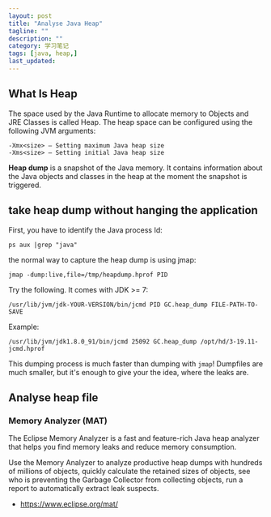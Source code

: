```yaml
---
layout: post
title: "Analyse Java Heap"
tagline: ""
description: ""
category: 学习笔记
tags: [java, heap,]
last_updated:
---
```



## What Is Heap
The space used by the Java Runtime to allocate memory to Objects and JRE Classes is called Heap. The heap space can be configured using the following JVM arguments:

	-Xmx<size> — Setting maximum Java heap size
	-Xms<size> — Setting initial Java heap size

**Heap dump** is a snapshot of the Java memory. It contains information about the Java objects and classes in the heap at the moment the snapshot is triggered.

## take heap dump without hanging the application
First, you have to identify the Java process Id:

	ps aux |grep "java"

the normal way to capture the heap dump is using jmap:

	jmap -dump:live,file=/tmp/heapdump.hprof PID

Try the following. It comes with JDK >= 7:

	/usr/lib/jvm/jdk-YOUR-VERSION/bin/jcmd PID GC.heap_dump FILE-PATH-TO-SAVE

Example:

	/usr/lib/jvm/jdk1.8.0_91/bin/jcmd 25092 GC.heap_dump /opt/hd/3-19.11-jcmd.hprof

This dumping process is much faster than dumping with `jmap`! Dumpfiles are much smaller, but it's enough to give your the idea, where the leaks are.





[From]: <https://stackoverflow.com/a/40692594/1820217>



## Analyse heap file

### Memory Analyzer (MAT)

The Eclipse Memory Analyzer is a fast and feature-rich Java heap analyzer that helps you find memory leaks and reduce memory consumption.

Use the Memory Analyzer to analyze productive heap dumps with hundreds of millions of objects, quickly calculate the retained sizes of objects, see who is preventing the Garbage Collector from collecting objects, run a report to automatically extract leak suspects.
- <https://www.eclipse.org/mat/>

